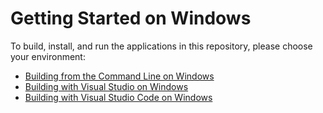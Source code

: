Getting Started on Windows
========================

To build, install, and run the applications in this repository, please choose your environment:

* [Building from the Command Line on Windows](cli.md)
* [Building with Visual Studio on Windows](visualstudio.md)
* [Building with Visual Studio Code on Windows](vscode.md)
